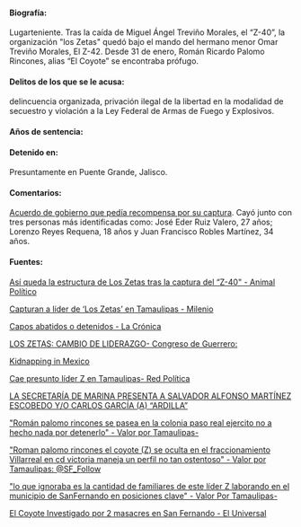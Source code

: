 #### Biografía:

Lugarteniente. Tras la caída de  Miguel Ángel Treviño Morales, el “Z-40”, la organización "los Zetas" quedó bajo el mando del hermano menor  Omar Treviño Morales, El Z-42.  Desde 31 de enero, Román Ricardo Palomo Rincones, alias “El Coyote” se encontraba prófugo.

#### Delitos de los que se le acusa:

delincuencia organizada, privación ilegal de la libertad en la modalidad de secuestro y violación a la Ley Federal de Armas de Fuego y Explosivos.

#### Años de sentencia: 

#### Detenido en:

Presuntamente en Puente Grande, Jalisco.

#### Comentarios:

[Acuerdo de gobierno que pedía recompensa por su captura](http://www.pgr.gob.mx/Normatec/Documentos/a-38-11.pdf). 
Cayó junto con tres personas más identificadas como:  José Eder Ruiz Valero, 27 años; Lorenzo Reyes Requena, 18 años y Juan Francisco Robles Martínez, 34 años. 

#### Fuentes:

[Así queda la estructura de Los Zetas tras la captura del “Z-40" - Animal Político](http://www.animalpolitico.com/2013/07/asi-queda-la-estructura-de-los-zetas-tras-la-captura-del-40/)


[Capturan a líder de ‘Los Zetas’ en Tamaulipas - Milenio](http://www.milenio.com/policia/Capturan-lider-Zetas-Tamaulipas_0_141585981.html) 

[Capos abatidos o detenidos - La Crónica](http://www.lacronica.com/EdicionDigital/Ediciones/20131220/PDFS/General_35.pdf) 

[LOS ZETAS: CAMBIO DE LIDERAZGO- Congreso de Guerrero:](http://congresogro.gob.mx/files/Sintesis-2013/julio/17_de_julio_13_Columnas.pdf)

[Kidnapping in Mexico](http://www.robertsonryan.com/wp-content/uploads/2012/07/Monthly-kidnap-news-Oct13.pdf)  

[Cae presunto líder Z en Tamaulipas- Red Política](http://www.redpolitica.mx/nacion/cae-presunto-lider-zeta-el-tamaulipas)	

[LA SECRETARÍA DE MARINA PRESENTA A SALVADOR ALFONSO MARTÍNEZ ESCOBEDO  Y/O CARLOS GARCÍA (A) “ARDILLA”](http://www.redpolitica.mx/nacion/cae-presunto-lider-zeta-el-tamaulipas)

["Román palomo rincones se pasea en la colonia paso real ejercito no a hecho nada por detenerlo" - Valor por Tamaulipas-](https://www.facebook.com/ValorPorTamaulipas/posts/313015338807811) 

["Roman palomo rincones el coyote (Z) se oculta en el fraccionamiento Villarreal en cd victoria maneja un perfil no tan ostentoso" - Valor por Tamaulipas: @SF_Follow](https://www.facebook.com/ValorPorTamaulipas/posts/388438314598846) 

["lo que ignoraba es la cantidad de familiares de este líder Z laborando en el municipio de SanFernando en posiciones clave" -  Valor Por Tamaulipas-](https://www.facebook.com/ValorPorTamaulipas/posts/297288440380501)  

[El Coyote Investigado por 2 masacres en San Fernando - El Universal](http://www.eluniversal.com.mx/nacion/184777.html) 

